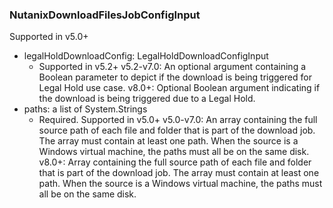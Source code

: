 ### NutanixDownloadFilesJobConfigInput
Supported in v5.0+

- legalHoldDownloadConfig: LegalHoldDownloadConfigInput
  - Supported in v5.2+
      v5.2-v7.0: An optional argument containing a Boolean parameter to depict if the download is being triggered for Legal Hold use case.
      v8.0+: Optional Boolean argument indicating if the download is being triggered due to a Legal Hold.
- paths: a list of System.Strings
  - Required. Supported in v5.0+
      v5.0-v7.0: An array containing the full source path of each file and folder that is part of the download job. The array must contain at least one path. When the source is a Windows virtual machine, the paths must all be on the same disk.
      v8.0+: Array containing the full source path of each file and folder that is part of the download job. The array must contain at least one path. When the source is a Windows virtual machine, the paths must all be on the same disk.
